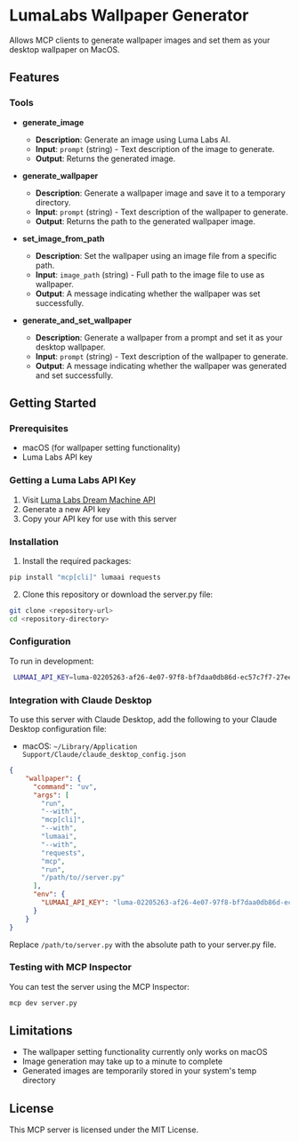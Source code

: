 # LumaLabs Wallpaper Generator

Allows MCP clients to generate wallpaper images and set them as your desktop wallpaper on MacOS.

## Features

### Tools

- **generate_image**
  - **Description**: Generate an image using Luma Labs AI.
  - **Input**: `prompt` (string) - Text description of the image to generate.
  - **Output**: Returns the generated image.

- **generate_wallpaper**
  - **Description**: Generate a wallpaper image and save it to a temporary directory.
  - **Input**: `prompt` (string) - Text description of the wallpaper to generate.
  - **Output**: Returns the path to the generated wallpaper image.

- **set_image_from_path**
  - **Description**: Set the wallpaper using an image file from a specific path.
  - **Input**: `image_path` (string) - Full path to the image file to use as wallpaper.
  - **Output**: A message indicating whether the wallpaper was set successfully.

- **generate_and_set_wallpaper**
  - **Description**: Generate a wallpaper from a prompt and set it as your desktop wallpaper.
  - **Input**: `prompt` (string) - Text description of the wallpaper to generate.
  - **Output**: A message indicating whether the wallpaper was generated and set successfully.

## Getting Started

### Prerequisites
- macOS (for wallpaper setting functionality)
- Luma Labs API key

### Getting a Luma Labs API Key

1. Visit [Luma Labs Dream Machine API](https://lumalabs.ai/dream-machine/api)
4. Generate a new API key
5. Copy your API key for use with this server

### Installation

1. Install the required packages:

```bash
pip install "mcp[cli]" lumaai requests
```

2. Clone this repository or download the server.py file:

```bash
git clone <repository-url>
cd <repository-directory>
```

### Configuration
To run in development:
```bash
 LUMAAI_API_KEY=luma-02205263-af26-4e07-97f8-bf7daa0db86d-ec57c7f7-27ee-4628-a3f0-8c4ac80735f6 mcp dev server.py --with lumaai^
```

### Integration with Claude Desktop
To use this server with Claude Desktop, add the following to your Claude Desktop configuration file:
- macOS: `~/Library/Application Support/Claude/claude_desktop_config.json`
```json
{
    "wallpaper": {
      "command": "uv",
      "args": [
        "run",
        "--with",
        "mcp[cli]",
        "--with",
        "lumaai",
        "--with",
        "requests",
        "mcp",
        "run",
        "/path/to//server.py"
      ],
      "env": {
        "LUMAAI_API_KEY": "luma-02205263-af26-4e07-97f8-bf7daa0db86d-ec57c7f7-27ee-4628-a3f0-8c4ac80735f6"
      }
    }
}
```

Replace `/path/to/server.py` with the absolute path to your server.py file.

### Testing with MCP Inspector

You can test the server using the MCP Inspector:

```bash
mcp dev server.py
```

## Limitations

- The wallpaper setting functionality currently only works on macOS
- Image generation may take up to a minute to complete
- Generated images are temporarily stored in your system's temp directory

## License

This MCP server is licensed under the MIT License.
